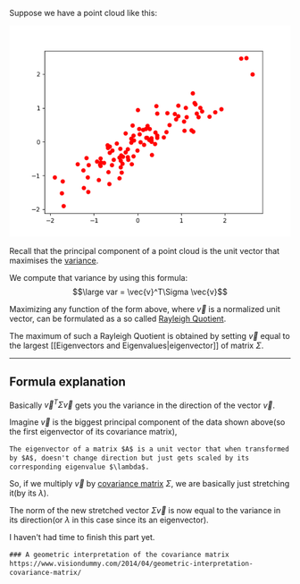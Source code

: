 Suppose we have a point cloud like this:

![](../z_images/Figure_1.png)

Recall that the principal component of a point cloud is the unit vector that maximises the [variance](../Statistics/Variance.md).

We compute that variance by using this formula:
$$\large var = \vec{v}^T\Sigma \vec{v}$$

Maximizing any function of the form above, where $\vec{v}$ is a normalized unit vector, can be formulated as a so called [Rayleigh Quotient](https://en.wikipedia.org/wiki/Rayleigh_quotient "Rayleigh Quotient").

The maximum of such a Rayleigh Quotient is obtained by setting $\vec{v}$ equal to the largest [[Eigenvectors and Eigenvalues|eigenvector]] of matrix $\Sigma$.

---

## Formula explanation

Basically $\vec{v}^T\Sigma \vec{v}$ gets you the variance in the direction of the vector $\vec{v}$.

Imagine $\vec{v}$ is the biggest principal component of the data shown above(so the first eigenvector of its covariance matrix), 

```ad-quote
The eigenvector of a matrix $A$ is a unit vector that when transformed by $A$, doesn't change direction but just gets scaled by its corresponding eigenvalue $\lambda$.
```

So, if we multiply $\vec{v}$ by [covariance matrix](../Machine%20Learning/Covariance%20matrix.md) $\Sigma$, we are basically just stretching it(by its $\lambda$).

The norm of the new stretched vector $\Sigma \vec{v}$ is now equal to the variance in its direction(or $\lambda$ in this case since its an eigenvector).

I haven't had time to finish this part yet.


```ad-seealso
### A geometric interpretation of the covariance matrix
https://www.visiondummy.com/2014/04/geometric-interpretation-covariance-matrix/
```
